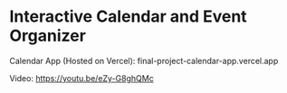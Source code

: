 # Interactive Calendar and Event Organizer
Calendar App (Hosted on Vercel): final-project-calendar-app.vercel.app

Video: https://youtu.be/eZy-G8ghQMc 

